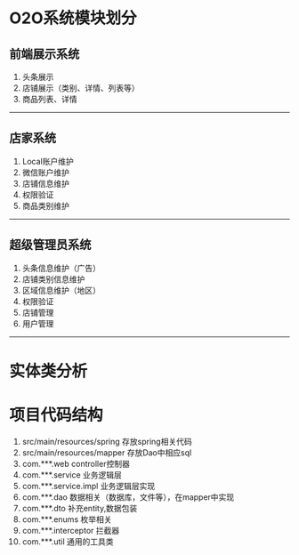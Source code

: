 # O2O系统模块划分

## 前端展示系统
1. 头条展示  
2. 店铺展示（类别、详情、列表等）  
3. 商品列表、详情

***
## 店家系统
1. Local账户维护  
2. 微信账户维护  
3. 店铺信息维护
4. 权限验证
5. 商品类别维护

***
## 超级管理员系统
1. 头条信息维护（广告）
2. 店铺类别信息维护
3. 区域信息维护（地区）
4. 权限验证
5. 店铺管理
6. 用户管理
***

# 实体类分析



# 项目代码结构
1. src/main/resources/spring 存放spring相关代码
2. src/main/resources/mapper 存放Dao中相应sql
3. com.***.web controller控制器
4. com.***.service 业务逻辑层
5. com.***.service.impl 业务逻辑层实现
6. com.***.dao 数据相关（数据库，文件等），在mapper中实现
7. com.***.dto 补充entity,数据包装
8. com.***.enums 枚举相关
9. com.***.interceptor 拦截器
10. com.***.util 通用的工具类

